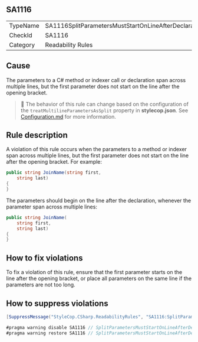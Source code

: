 ﻿## SA1116

<table>
<tr>
  <td>TypeName</td>
  <td>SA1116SplitParametersMustStartOnLineAfterDeclaration</td>
</tr>
<tr>
  <td>CheckId</td>
  <td>SA1116</td>
</tr>
<tr>
  <td>Category</td>
  <td>Readability Rules</td>
</tr>
</table>

## Cause

The parameters to a C# method or indexer call or declaration span across multiple lines, but the first parameter does not start on the line after the opening bracket.

> :memo: The behavior of this rule can change based on the configuration of the `treatMultilineParametersAsSplit` property in **stylecop.json**. See [Configuration.md](Configuration.md) for more information.

## Rule description

A violation of this rule occurs when the parameters to a method or indexer span across multiple lines, but the first parameter does not start on the line after the opening bracket. For example:

```csharp
public string JoinName(string first, 
    string last)
{
}
```

The parameters should begin on the line after the declaration, whenever the parameter span across multiple lines:

```csharp
public string JoinName(
    string first, 
    string last)
{
}
```

## How to fix violations

To fix a violation of this rule, ensure that the first parameter starts on the line after the opening bracket, or place all parameters on the same line if the parameters are not too long.

## How to suppress violations

```csharp
[SuppressMessage("StyleCop.CSharp.ReadabilityRules", "SA1116:SplitParametersMustStartOnLineAfterDeclaration", Justification = "Reviewed.")]
```

```csharp
#pragma warning disable SA1116 // SplitParametersMustStartOnLineAfterDeclaration
#pragma warning restore SA1116 // SplitParametersMustStartOnLineAfterDeclaration
```
